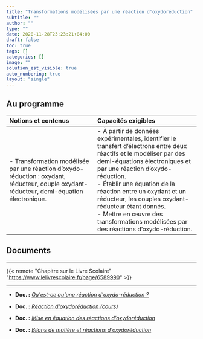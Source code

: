 ```yaml
---
title: "Transformations modélisées par une réaction d'oxydoréduction"
subtitle: ""
author: ""
type: ""
date: 2020-11-28T23:23:21+04:00
draft: false
toc: true
tags: []
categories: []
image: ""
solution_est_visible: true
auto_numbering: true
layout: "single"
---
```


## Au programme

| Notions et contenus | Capacités exigibles |
|:----|:----|
| - Transformation modélisée par une réaction d’oxydo-réduction : oxydant, réducteur, couple oxydant-réducteur, demi-équation électronique. | - À partir de données expérimentales, identifier le transfert d’électrons entre deux réactifs et le modéliser par des demi-équations électroniques et par une réaction d’oxydo-réduction.<br />- Établir une équation de la réaction entre un oxydant et un réducteur, les couples oxydant-réducteur étant donnés.<br />- Mettre en œuvre des transformations modélisées par des réactions d’oxydo-réduction.|

## Documents

----

{{< remote "Chapitre sur le Livre Scolaire" "https://www.lelivrescolaire.fr/page/6589990" >}}

----

- **Doc. :** [*Qu'est-ce qu'une réaction d'oxydo-réduction ?*](1-oxydo-reduction-introduction)

- **Doc. :** [*Réaction d'oxydoréduction (cours)*](2-cours)

- **Doc. :** [*Mise en équation des réactions d'oxydoréduction*](3-exercices)

- **Doc. :** [*Bilans de matière et réactions d'oxydoréduction*](4-exercices-quantite-de-matiere)
